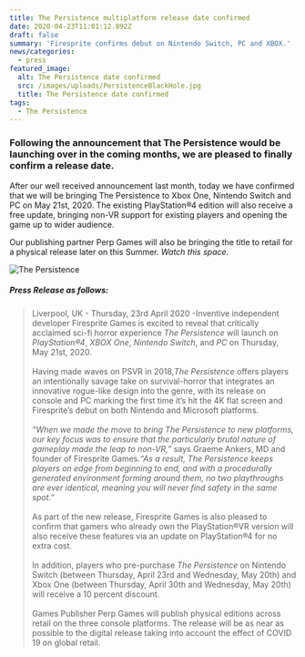 ```yaml
---
title: The Persistence multiplatform release date confirmed
date: 2020-04-23T11:01:12.892Z
draft: false
summary: 'Firesprite confirms debut on Nintendo Switch, PC and XBOX.'
news/categories:
  - press
featured_image:
  alt: The Persistence date confirmed
  src: /images/uploads/PersistenceBlackHole.jpg
  title: The Persistence date confirmed
tags:
  - The Persistence
---
```

### **Following the announcement that The Persistence would be launching over in the coming months, we are pleased to finally confirm a release date.**  

After our well received announcement last month, today we have confirmed that we will be bringing The Persistence to Xbox One, Nintendo Switch and PC on May 21st, 2020. The existing PlayStation®4 edition will also receive a free update, bringing non-VR support for existing players and opening the game up to wider audience.

Our publishing partner Perp Games will also be bringing the title to retail for a physical release later on this Summer. *Watch this space.*

![The Persistence](/images/uploads/PersistenceDateAnnounce.jpg "The Persistence")

##### **Press Release as follows:**

> Liverpool, UK - Thursday, 23rd April 2020 -Inventive independent developer Firesprite Games is excited to reveal that critically acclaimed sci-fi horror experience *The Persistence* will launch on *PlayStation®4*, *XBOX One*, *Nintendo Switch*, and *PC* on Thursday, May 21st, 2020.\
> \
> Having made waves on PSVR in 2018,*The Persistence* offers players an intentionally savage take on survival-horror that integrates an innovative rogue-like design into the genre, with its release on console and PC marking the first time it’s hit the 4K flat screen and Firesprite’s debut on both Nintendo and Microsoft platforms.\
> \
> *“When we made the move to bring The Persistence to new platforms, our key focus was to ensure that the particularly brutal nature of gameplay made the leap to non-VR,”* says Graeme Ankers, MD and founder of Firesprite Games.*“As a result, The Persistence keeps players on edge from beginning to end, and with a procedurally generated environment forming around them, no two playthroughs are ever identical, meaning you will never find safety in the same spot.”*\
> \
> As part of the new release, Firesprite Games is also pleased to confirm that gamers who already own the PlayStation®VR version will also receive these features via an update on PlayStation®4 for no extra cost.\
> \
> In addition, players who pre-purchase *The Persistence* on Nintendo Switch (between Thursday, April 23rd and Wednesday, May 20th) and Xbox One (between Thursday, April 30th and Wednesday, May 20th) will receive a 10 percent discount.\
> \
> Games Publisher Perp Games will publish physical editions across retail on the three console platforms. The release will be as near as possible to the digital release taking into account the effect of COVID 19 on global retail.
